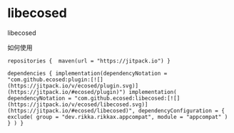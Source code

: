 # libecosed
libecosed



如何使用

`repositories { 
    maven(url = "https://jitpack.io")
}`

`dependencies {
    implementation(dependencyNotation = "com.github.ecosed:plugin:[![](https://jitpack.io/v/ecosed/plugin.svg)](https://jitpack.io/#ecosed/plugin)")
    implementation(
        dependencyNotation = "com.github.ecosed:libecosed:[![](https://jitpack.io/v/ecosed/libecosed.svg)](https://jitpack.io/#ecosed/libecosed)",
        dependencyConfiguration = {
            exclude(
                group = "dev.rikka.rikkax.appcompat",
                module = "appcompat"
            )
        }
    )
}`